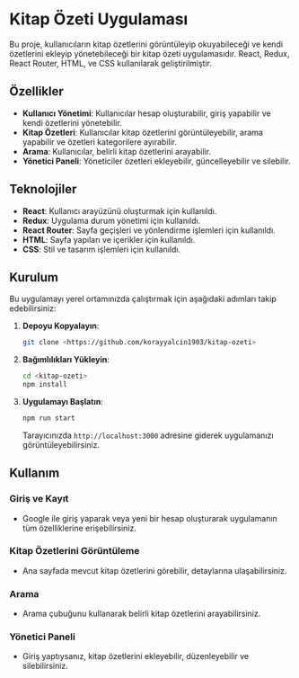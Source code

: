 # Kitap Özeti Uygulaması

Bu proje, kullanıcıların kitap özetlerini görüntüleyip okuyabileceği ve kendi özetlerini ekleyip yönetebileceği bir kitap özeti uygulamasıdır. React, Redux, React Router, HTML, ve CSS kullanılarak geliştirilmiştir.

## Özellikler

- **Kullanıcı Yönetimi**: Kullanıcılar hesap oluşturabilir, giriş yapabilir ve kendi özetlerini yönetebilir.
- **Kitap Özetleri**: Kullanıcılar kitap özetlerini görüntüleyebilir, arama yapabilir ve özetleri kategorilere ayırabilir.
- **Arama**: Kullanıcılar, belirli kitap özetlerini arayabilir.
- **Yönetici Paneli**: Yöneticiler özetleri ekleyebilir, güncelleyebilir ve silebilir.

## Teknolojiler

- **React**: Kullanıcı arayüzünü oluşturmak için kullanıldı.
- **Redux**: Uygulama durum yönetimi için kullanıldı.
- **React Router**: Sayfa geçişleri ve yönlendirme işlemleri için kullanıldı.
- **HTML**: Sayfa yapıları ve içerikler için kullanıldı.
- **CSS**: Stil ve tasarım işlemleri için kullanıldı.

## Kurulum

Bu uygulamayı yerel ortamınızda çalıştırmak için aşağıdaki adımları takip edebilirsiniz:

1. **Depoyu Kopyalayın**:
    ```bash
    git clone <https://github.com/korayyalcin1903/kitap-ozeti>
    ```
2. **Bağımlılıkları Yükleyin**:
    ```bash
    cd <kitap-ozeti>
    npm install
    ```
3. **Uygulamayı Başlatın**:
    ```bash
    npm run start
    ```
   Tarayıcınızda `http://localhost:3000` adresine giderek uygulamanızı görüntüleyebilirsiniz.

## Kullanım

### Giriş ve Kayıt

- Google ile giriş yaparak veya yeni bir hesap oluşturarak uygulamanın tüm özelliklerine erişebilirsiniz.

### Kitap Özetlerini Görüntüleme

- Ana sayfada mevcut kitap özetlerini görebilir, detaylarına ulaşabilirsiniz.

### Arama

- Arama çubuğunu kullanarak belirli kitap özetlerini arayabilirsiniz.

### Yönetici Paneli

- Giriş yaptıysanız, kitap özetlerini ekleyebilir, düzenleyebilir ve silebilirsiniz.

